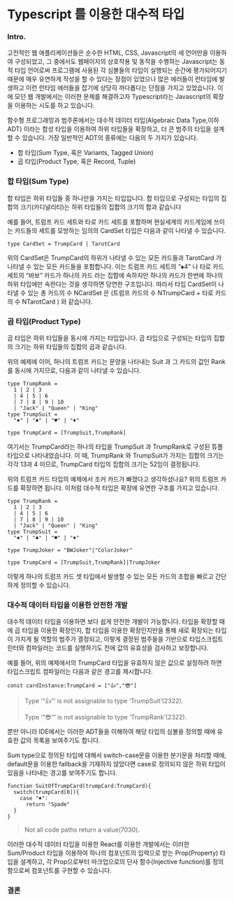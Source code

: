 # Typescript 를 이용한 대수적 타입


### Intro.

고전적인 웹 애플리케이션들은 순수한 HTML, CSS, Javascript의 세 언어만을 이용하여 구성되었고, 그 중에서도 웹페이지의 상호작용 및 동작을 수행하는 Javascript는 동적 타입 언어로써 프로그램에 사용된 각 심볼들의 타입이 실행되는 순간에 평가되어지기 때문에 매우 유연하게 작성을 할 수 있다는 장점이 있었으나 많은 에러들이 런타임에 발생하고 이런 런타임 에러들을 잡기에 상당히 까다롭다는 단점을 가지고 있었습니다. 이에 모던 웹 개발에서는 이러한 문제를 해결하고자 Typescript라는 Javascript의 확장을 이용하는 시도를 하고 있습니다.

함수형 프로그래밍과 범주론에서는 대수적 데이터 타입(Algebraic Data Type,이하 ADT) 이라는 합성 타입을 이용하여 하위 타입들을 확장하고, 더 큰 범주의 타입을 설계할 수 있습니다. 가장 일반적인 ADT의 종류에는 다음의 두 가지가 있습니다.

- 합 타입(Sum Type, 혹은 Variants, Tagged Union)
- 곱 타입(Product Type, 혹은 Record, Tuple)

### 합 타입(Sum Type)

합 타입은 하위 타입들 중 하나만을 가지는 타입입니다. 합 타입으로 구성되는 타입의 집합의 크기(카디널리티)는 하위 타입들의 집합의 크기의 합과 같습니다

예를 들어, 트럼프 카드 세트와 타로 카드 세트를 포함하며 현실세계의 카드게임에 쓰이는 카드들의 세트를 모방하는 임의의 CardSet 타입은 다음과 같이 나타낼 수 있습니다.

```
type CardSet = TrumpCard | TarotCard
```

위의 CardSet은 TrumpCard의 하위가 나타낼 수 있는 모든 카드들과 TarotCard 가 나타낼 수 있는 모든 카드들을 포함합니다. 이는 트럼프 카드 세트의 “♠️4” 나 타로 카드 세트의 “바보” 카드가 하나의 카드 라는 집합에 속하지만 하나의 카드가 한번에 하나의 하위 타입에만 속한다는 것을 생각하면 당연한 구조입니다. 따라서 타입 CardSet이 나타낼 수 있는 총 카드의 수 NCardSet 은 (트럼프 카드의 수 NTrumpCard + 타로 카드의 수 NTarotCard ) 와 같습니다.

### 곱 타입(Product Type)

곱 타입은 하위 타입들을 동시에 가지는 타입입니다. 곱 타입으로 구성되는 타입의 집합의 크기는 하위 타입들의 집합의 곱과 같습니다.

위의 예제에 이어, 하나의 트럼프 카드는 문양을 나타내는 Suit 과 그 카드의 값인 Rank 를 동시에 가지므로, 다음과 같이 나타낼 수 있습니다.

```
type TrumpRank =
  1 | 2 | 3
  | 4 | 5 | 6
  | 7 | 8 | 9 | 10
  | "Jack" | "Queen" | "King"
type TrumpSuit =
  "♠️" | "♣️" | "♥️" | "♦️"

type TrumpCard = [TrumpSuit,TrumpRank]
```

여기서는 TrumpCard라는 하나의 타입을 TrumpSuit 과 TrumpRank로 구성된 튜플 타입으로 나타내었습니다. 이 때, TrumpRank 와 TrumpSuit가 가지는 집합의 크기는 각각 13과 4 이므로, TrumpCard 타입의 집합의 크기는 52임이 결정됩니다.

위의 트럼프 카드 타입의 예제에서 조커 카드가 빠졌다고 생각하셨나요? 위의 트럼프 카드를 확장하면 됩니다. 이처럼 대수적 타입은 확장에 유연한 구조를 가지고 있습니다.

```
type TrumpRank =
  1 | 2 | 3
  | 4 | 5 | 6
  | 7 | 8 | 9 | 10
  | "Jack" | "Queen" | "King"
type TrumpSuit =
  "♠️" | "♣️" | "♥️" | "♦️"

type TrumpJoker = "BWJoker"|"ColorJoker"

type TrumpCard = [TrumpSuit,TrumpRank]|TrumpJoker
```

이렇게 하나의 트럼프 카드 셋 타입에서 발생할 수 있는 모든 카드의 조합을 빠르고 간단하게 정의할 수 있습니다.

### 대수적 데이터 타입을 이용한 안전한 개발

대수적 데이터 타입을 이용하면 보다 쉽게 안전한 개발이 가능합니다. 타입을 확장할 때에 곱 타입을 이용한 확장인지, 합 타입을 이용한 확장인지만을 통해 새로 확장되는 타입이 가지게 될 역할의 범주가 결정되고, 이렇게 결정된 범주들을 기반으로 타입스크립트 린터와 컴파일러는 코드를 실행하기도 전에 값의 유효성을 검사하고 보장합니다.

예를 들어, 위의 예제에서의 TrumpCard 타입을 유효하지 않은 값으로 설정하려 하면  타입스크립트 컴파일러는 다음과 같은 경고를 제시합니다.

```
const cardInstance:TrumpCard = ["👍","😎"]
```

> Type ‘“👍“’ is not assignable to type ‘TrumpSuit’(2322).
> 
> 
> Type ‘“😎“’ is not assignable to type ‘TrumpRank’(2322).
> 

뿐만 아니라 IDE에서는 이러한 ADT들을 이해하여 해당 타입의 심볼을 정의할 때에 유효한 값의 목록을 보여주기도 합니다.

Sum type으로 정의된 타입에 대해서 switch-case문을 이용한 분기문을 처리할 때에, default문을 이용한 fallback을 기재하지 않았다면 case로 정의되지 않은 하위 타입이 있음을 나타내는 경고를 보여주기도 합니다.

```
function SuitOfTrumpCard(trumpCard:TrumpCard){
  switch(trumpCard[0]){
    case "♠️":
      return "Spade"
  }
}
```

> Not all code paths return a value(7030).
> 

이러한 대수적 데이터 타입을 이용한 React를 이용한 개발에서는 이러한 Sum/Product 타입을 이용하여 하나의 컴포넌트의 입력으로 받는 Prop(Property) 타입을 설계하고, 각 Prop으로부터 마크업으로의 단사 함수(Injective function)를 정의함으로써 컴포넌트를 구현할 수 있습니다.

### 결론
